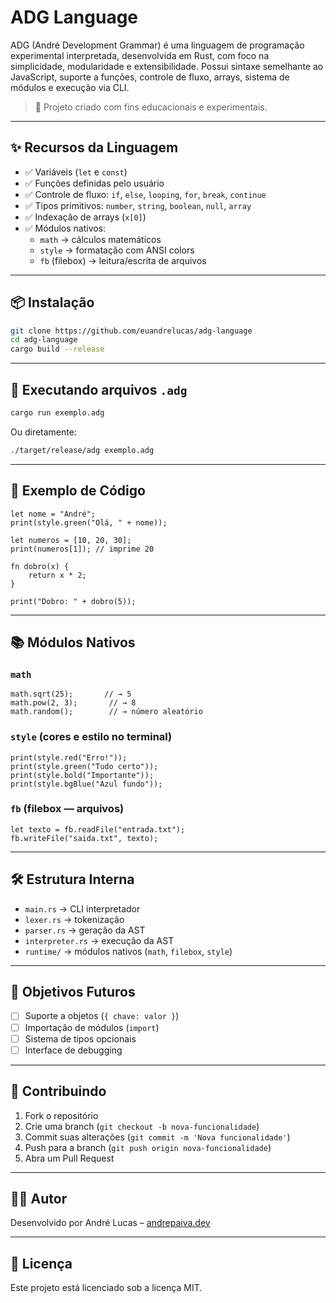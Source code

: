 # ADG Language

ADG (André Development Grammar) é uma linguagem de programação experimental interpretada, desenvolvida em Rust, com foco na simplicidade, modularidade e extensibilidade. Possui sintaxe semelhante ao JavaScript, suporte a funções, controle de fluxo, arrays, sistema de módulos e execução via CLI.

> 🚀 Projeto criado com fins educacionais e experimentais.

---

## ✨ Recursos da Linguagem

- ✅ Variáveis (`let` e `const`)
- ✅ Funções definidas pelo usuário
- ✅ Controle de fluxo: `if`, `else`, `looping`, `for`, `break`, `continue`
- ✅ Tipos primitivos: `number`, `string`, `boolean`, `null`, `array`
- ✅ Indexação de arrays (`x[0]`)
- ✅ Módulos nativos:
  - `math` → cálculos matemáticos
  - `style` → formatação com ANSI colors
  - `fb` (filebox) → leitura/escrita de arquivos

---

## 📦 Instalação

```bash
git clone https://github.com/euandrelucas/adg-language
cd adg-language
cargo build --release
```

---

## 🧪 Executando arquivos `.adg`

```bash
cargo run exemplo.adg
```

Ou diretamente:

```bash
./target/release/adg exemplo.adg
```

---

## 📄 Exemplo de Código

```adg
let nome = "André";
print(style.green("Olá, " + nome));

let numeros = [10, 20, 30];
print(numeros[1]); // imprime 20

fn dobro(x) {
    return x * 2;
}

print("Dobro: " + dobro(5));
```

---

## 📚 Módulos Nativos

### `math`
```adg
math.sqrt(25);       // → 5
math.pow(2, 3);       // → 8
math.random();        // → número aleatório
```

### `style` (cores e estilo no terminal)
```adg
print(style.red("Erro!"));
print(style.green("Tudo certo"));
print(style.bold("Importante"));
print(style.bgBlue("Azul fundo"));
```

### `fb` (filebox — arquivos)
```adg
let texto = fb.readFile("entrada.txt");
fb.writeFile("saida.txt", texto);
```

---

## 🛠 Estrutura Interna

- `main.rs` → CLI interpretador
- `lexer.rs` → tokenização
- `parser.rs` → geração da AST
- `interpreter.rs` → execução da AST
- `runtime/` → módulos nativos (`math`, `filebox`, `style`)

---

## 📌 Objetivos Futuros

- [ ] Suporte a objetos (`{ chave: valor }`)
- [ ] Importação de módulos (`import`)
- [ ] Sistema de tipos opcionais
- [ ] Interface de debugging

---

## 🤝 Contribuindo

1. Fork o repositório
2. Crie uma branch (`git checkout -b nova-funcionalidade`)
3. Commit suas alterações (`git commit -m 'Nova funcionalidade'`)
4. Push para a branch (`git push origin nova-funcionalidade`)
5. Abra um Pull Request

---

## 🧑‍💻 Autor

Desenvolvido por André Lucas – [andrepaiva.dev](https://andrepaiva.dev)

---

## 📄 Licença

Este projeto está licenciado sob a licença MIT.